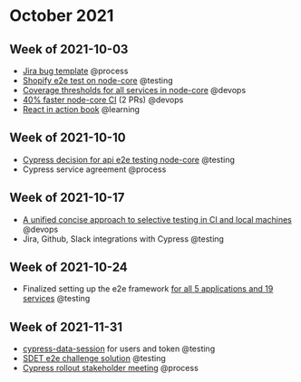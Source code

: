 # October 2021

## Week of 2021-10-03

- [Jira bug template](https://helloextend.atlassian.net/browse/TESTING-80) @process
- [Shopify e2e test on node-core](https://github.com/helloextend/node-core/pull/5760) @testing
- [Coverage thresholds for all services in node-core](https://github.com/helloextend/node-core/pull/5830) @devops
- [40% faster node-core CI](https://github.com/helloextend/node-core/pull/5821) (2 PRs) @devops
- [React in action book](https://www.manning.com/books/react-in-action) @learning

## Week of 2021-10-10

- [Cypress decision for api e2e testing node-core](https://github.com/helloextend/node-core/pull/5879) @testing
- Cypress service agreement @process

## Week of 2021-10-17

- [A unified concise approach to selective testing in CI and local machines](https://dev.to/muratkeremozcan/the-32-ways-of-selective-testing-with-cypress-a-unified-concise-approach-to-selective-testing-in-ci-and-local-machines-1c19) @devops
- Jira, Github, Slack integrations with Cypress @testing

## Week of 2021-10-24

- Finalized setting up the e2e framework [for all 5 applications and 19 services](https://dashboard.cypress.io/organizations/8304bc37-fa4d-4d3e-b11c-d8cc881b1591/projects) @testing

## Week of 2021-11-31

- [cypress-data-session](https://github.com/helloextend/node-core/pull/6159) for users and token @testing
- [SDET e2e challenge solution](https://github.com/helloextend/e2e-challenge-murat) @testing
- [Cypress rollout stakeholder meeting](https://mail.google.com/mail/u/0/#imp/FMfcgzGlkjdkBlfMGCwcDgjpDvNhRxWL?projector=1) @process
